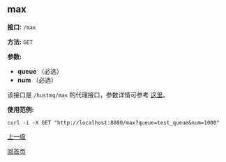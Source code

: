 ## max ##

**接口:** `/max`

**方法:** `GET`

**参数:** 

*  **queue** （必选）  
*  **num** （必选）  

该接口是 `/hustmq/max` 的代理接口，参数详情可参考 [这里](../hustmq/max.md)。

**使用范例:**

    curl -i -X GET "http://localhost:8080/max?queue=test_queue&num=1000"

[上一级](../ha.md)

[回首页](../../index.md)